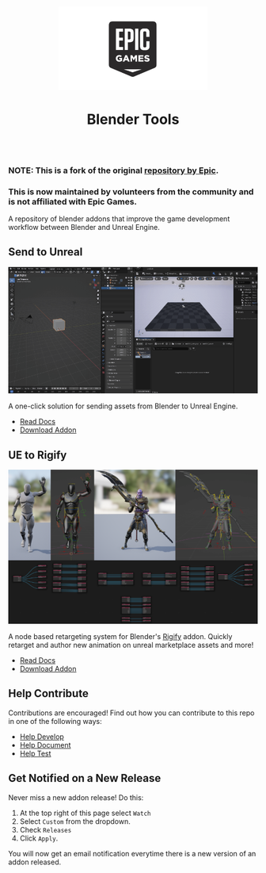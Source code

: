 <p align="center">
  <img width="300" src="https://github.com/poly-hammer/BlenderTools/blob/main/docs/images/1.png?raw=true" alt="icon"/>
</p>
<h1 align="center">Blender Tools</h1>
<br></br>

### NOTE: This is a fork of the original [repository by Epic](https://github.com/poly-hammer/BlenderTools). 
### This is now maintained by volunteers from the community and is not affiliated with Epic Games. 

A repository of blender addons that improve the game development workflow between Blender and Unreal Engine.


## Send to Unreal

![4](docs/images/send2ue/4.gif)

A one-click solution for sending assets from Blender to Unreal Engine.

* [Read Docs](https://poly-hammer.github.io/BlenderTools/send2ue/)
* [Download Addon](https://github.com/poly-hammer/BlenderTools/releases?q=Send+to+Unreal&expanded=true)


## UE to Rigify

![2](./docs/images/ue2rigify/2.png)

A node based retargeting system for Blender's
[Rigify](https://docs.blender.org/manual/en/latest/addons/rigging/rigify/index.html) addon. Quickly retarget and author
new animation on unreal marketplace assets and more!

* [Read Docs](https://poly-hammer.github.io/BlenderTools/ue2rigify/)
* [Download Addon](https://github.com/poly-hammer/BlenderTools/releases?q=UE+to+Rigify&expanded=true)


## Help Contribute
Contributions are encouraged! Find out how you can contribute to this repo in one of the following ways:

* [Help Develop](https://poly-hammer.github.io/BlenderTools/contributing/development.html)
* [Help Document](https://poly-hammer.github.io/BlenderTools/contributing/documentation.html)
* [Help Test](https://poly-hammer.github.io/BlenderTools/contributing/testing.html)


## Get Notified on a New Release
Never miss a new addon release! Do this:
1. At the top right of this page select `Watch`
1. Select `Custom` from the dropdown.
1. Check `Releases`
1. Click `Apply`.

You will now get an email notification everytime there is a new version of an addon released.


